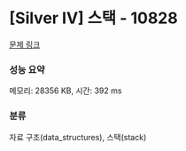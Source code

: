 # [Silver IV] 스택 - 10828 

[문제 링크](https://www.acmicpc.net/problem/10828) 

### 성능 요약

메모리: 28356 KB, 시간: 392 ms

### 분류

자료 구조(data_structures), 스택(stack)

